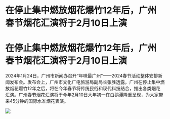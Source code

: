 # 在停止集中燃放烟花爆竹12年后，广州春节烟花汇演将于2月10日上演

# 在停止集中燃放烟花爆竹12年后，广州春节烟花汇演将于2月10日上演

2024年1月24日，广州市新闻办召开“年味最广州”——2024春节活动整体安排新闻发布会。发布会上，广州市文化广电旅游局副局长张胜透露，广州在停止集中燃放烟花爆竹12年之后，将在今年春节将传统民俗和现代科技结合，推出各类烟花汇演。广州春节烟花汇演将于今年2月10日大年初一在白鹅潭隆重呈现，为大家带来45分钟的国际水准烟花表演。

![](https://inews.gtimg.com/om_bt/OcH6vWEQhhyPNlB9HAdKFDaWkWeVYWWC0u9HJowc9r8mYAA/1000)

